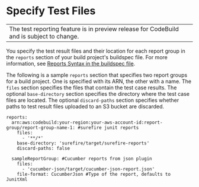 # Specify Test Files<a name="report-group-test-cases"></a>


|  | 
| --- |
| The test reporting feature is in preview release for CodeBuild and is subject to change\. | 

 You specify the test result files and their location for each report group in the `reports` section of your build project's buildspec file\. For more information, see [Reports Syntax in the buildspec file](build-spec-ref.md#reports-buildspec-file)\. 

 The following is a sample `reports` section that specifies two report groups for a build project\. One is specified with its ARN, the other with a name\. The `files` section specifies the files that contain the test case results\. The optional `base-directory` section specifies the directory where the test case files are located\. The optional `discard-paths` section specifies whether paths to test result files uploaded to an S3 bucket are discarded\. 

```
reports:
  arn:aws:codebuild:your-region:your-aws-account-id:report-group/report-group-name-1: #surefire junit reports
    files:
      - '**/*'
    base-directory: 'surefire/target/surefire-reports'
    discard-paths: false
    
  sampleReportGroup: #Cucumber reports from json plugin
    files:
      - 'cucumber-json/target/cucumber-json-report.json'
    file-format: CucumberJson #Type of the report, defaults to JunitXml
```